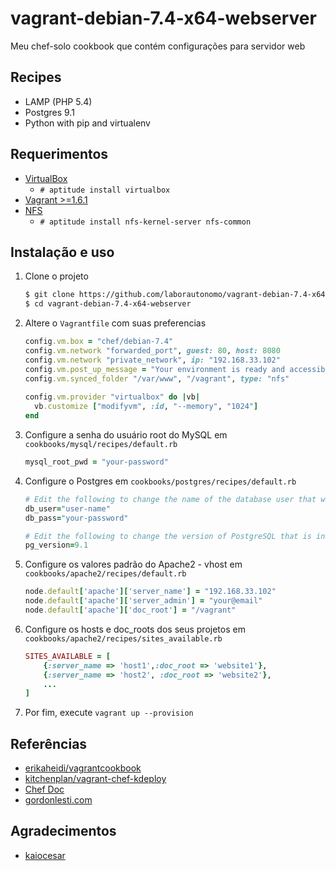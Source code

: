 vagrant-debian-7.4-x64-webserver
================================

Meu chef-solo cookbook que contém configurações para servidor web

Recipes
-------
* LAMP (PHP 5.4)
* Postgres 9.1
* Python with pip and virtualenv

Requerimentos
-------------
* [VirtualBox](https://www.virtualbox.org/wiki/Downloads) 
	* `# aptitude install virtualbox`
* [Vagrant >=1.6.1](http://www.vagrantup.com/downloads.html)
* [NFS](http://pt.wikipedia.org/wiki/Network_File_System) 
	* `# aptitude install nfs-kernel-server nfs-common`

Instalação e uso
----------------

1. Clone o projeto

    ``` sh
    $ git clone https://github.com/laborautonomo/vagrant-debian-7.4-x64-webserver.git
    $ cd vagrant-debian-7.4-x64-webserver
    ``` 

2. Altere o `Vagrantfile` com suas preferencias

    ``` ruby
    config.vm.box = "chef/debian-7.4"
    config.vm.network "forwarded_port", guest: 80, host: 8080
    config.vm.network "private_network", ip: "192.168.33.102"
    config.vm.post_up_message = "Your environment is ready and accessible in http://192.168.33.102"
    config.vm.synced_folder "/var/www", "/vagrant", type: "nfs"
  
    config.vm.provider "virtualbox" do |vb|
      vb.customize ["modifyvm", :id, "--memory", "1024"]
    end
    ``` 

3. Configure a senha do usuário root do MySQL em `cookbooks/mysql/recipes/default.rb`

    ``` ruby
    mysql_root_pwd = "your-password"
    ``` 

4. Configure o Postgres em `cookbooks/postgres/recipes/default.rb`

    ``` ruby
    # Edit the following to change the name of the database user that will be created:
	db_user="user-name"
	db_pass="your-password"
	
	# Edit the following to change the version of PostgreSQL that is installed
	pg_version=9.1
    ```

5. Configure os valores padrão do Apache2 - vhost em `cookbooks/apache2/recipes/default.rb`
	
	``` ruby
    node.default['apache']['server_name'] = "192.168.33.102"
	node.default['apache']['server_admin'] = "your@email"
	node.default['apache']['doc_root'] = "/vagrant"
    ```

6. Configure os hosts e doc_roots dos seus projetos em `cookbooks/apache2/recipes/sites_available.rb`

	``` ruby
    SITES_AVAILABLE = [
		{:server_name => 'host1',:doc_root => 'website1'},
		{:server_name => 'host2', :doc_root => 'website2'},
		...
	]
    ```

7. Por fim, execute `vagrant up --provision`

Referências
------------
* [erikaheidi/vagrantcookbook](https://github.com/erikaheidi/vagrantcookbook)
* [kitchenplan/vagrant-chef-kdeploy](https://github.com/kitchenplan/vagrant-chef-kdeploy)
* [Chef Doc](http://docs.getchef.com/)
* [gordonlesti.com](http://gordonlesti.com/developing-with-vagrant-part-2/)

Agradecimentos
--------------
* [kaiocesar](https://github.com/kaiocesar)
